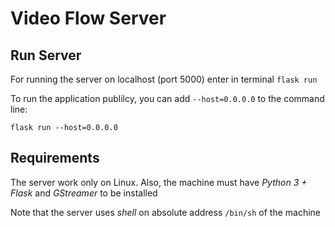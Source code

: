 # Video Flow Server

## Run Server

For running the server on localhost (port 5000) enter in terminal `flask run`

To run the application publilcy, you can add `--host=0.0.0.0` to the command line:

    flask run --host=0.0.0.0

## Requirements

The server work only on Linux. Also, the machine must have *Python 3 + Flask* and *GStreamer* to be installed

Note that the server uses *shell* on absolute address `/bin/sh` of the machine